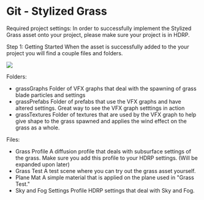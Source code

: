# Git - Stylized Grass

Required project settings:
In order to successfully implement the Stylized Grass asset onto your project, please make sure your project is in HDRP.

Step 1: Getting Started
When the asset is successfully added to the your project you will find a couple files and folders. 

<img src="https://github.com/SirMishMash/Unity-StylizedGrass/blob/main/Git_docImages/Starting1.PNG">

Folders:
- grassGraphs      Folder of VFX graphs that deal with the spawning of grass blade particles and settings
- grassPrefabs     Folder of prefabs that use the VFX graphs and have altered settings. Great way to see the VFX graph setttings in action
- grassTextures    Folder of textures that are used by the VFX graph to help give shape to the grass spawned and applies the wind effect on the grass as a whole.

Files:
- Grass Profile                   A diffusion profile that deals with subsurface settings of the grass. Make sure you add this profile to your HDRP settings. (Will be expanded     upon later)
- Grass Test                      A test scene where you can try out the grass asset yourself.
- Plane Mat                       A simple material that is applied on the plane used in "Grass Test."
- Sky and Fog Settings Profile    HDRP settings that deal with Sky and Fog.
